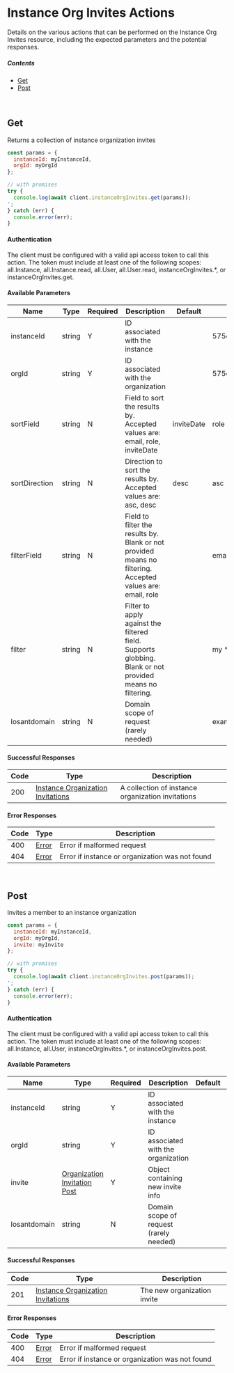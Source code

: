 # Instance Org Invites Actions

Details on the various actions that can be performed on the
Instance Org Invites resource, including the expected
parameters and the potential responses.

##### Contents

*   [Get](#get)
*   [Post](#post)

<br/>

## Get

Returns a collection of instance organization invites

```javascript
const params = {
  instanceId: myInstanceId,
  orgId: myOrgId
};

// with promises
try {
  console.log(await client.instanceOrgInvites.get(params));
';
} catch (err) {
  console.error(err);
}
```

#### Authentication
The client must be configured with a valid api access token to call this
action. The token must include at least one of the following scopes:
all.Instance, all.Instance.read, all.User, all.User.read, instanceOrgInvites.*, or instanceOrgInvites.get.

#### Available Parameters

| Name | Type | Required | Description | Default | Example |
| ---- | ---- | -------- | ----------- | ------- | ------- |
| instanceId | string | Y | ID associated with the instance |  | 575ec8687ae143cd83dc4a97 |
| orgId | string | Y | ID associated with the organization |  | 575ec8687ae143cd83dc4a97 |
| sortField | string | N | Field to sort the results by. Accepted values are: email, role, inviteDate | inviteDate | role |
| sortDirection | string | N | Direction to sort the results by. Accepted values are: asc, desc | desc | asc |
| filterField | string | N | Field to filter the results by. Blank or not provided means no filtering. Accepted values are: email, role |  | email |
| filter | string | N | Filter to apply against the filtered field. Supports globbing. Blank or not provided means no filtering. |  | my * instance |
| losantdomain | string | N | Domain scope of request (rarely needed) |  | example.com |

#### Successful Responses

| Code | Type | Description |
| ---- | ---- | ----------- |
| 200 | [Instance Organization Invitations](../lib/schemas/orgInviteCollection.json) | A collection of instance organization invitations |

#### Error Responses

| Code | Type | Description |
| ---- | ---- | ----------- |
| 400 | [Error](../lib/schemas/error.json) | Error if malformed request |
| 404 | [Error](../lib/schemas/error.json) | Error if instance or organization was not found |

<br/>

## Post

Invites a member to an instance organization

```javascript
const params = {
  instanceId: myInstanceId,
  orgId: myOrgId,
  invite: myInvite
};

// with promises
try {
  console.log(await client.instanceOrgInvites.post(params));
';
} catch (err) {
  console.error(err);
}
```

#### Authentication
The client must be configured with a valid api access token to call this
action. The token must include at least one of the following scopes:
all.Instance, all.User, instanceOrgInvites.*, or instanceOrgInvites.post.

#### Available Parameters

| Name | Type | Required | Description | Default | Example |
| ---- | ---- | -------- | ----------- | ------- | ------- |
| instanceId | string | Y | ID associated with the instance |  | 575ec8687ae143cd83dc4a97 |
| orgId | string | Y | ID associated with the organization |  | 575ec8687ae143cd83dc4a97 |
| invite | [Organization Invitation Post](../lib/schemas/orgInvitePost.json) | Y | Object containing new invite info |  | [Organization Invitation Post Example](_schemas.md#organization-invitation-post-example) |
| losantdomain | string | N | Domain scope of request (rarely needed) |  | example.com |

#### Successful Responses

| Code | Type | Description |
| ---- | ---- | ----------- |
| 201 | [Instance Organization Invitations](../lib/schemas/orgInviteCollection.json) | The new organization invite |

#### Error Responses

| Code | Type | Description |
| ---- | ---- | ----------- |
| 400 | [Error](../lib/schemas/error.json) | Error if malformed request |
| 404 | [Error](../lib/schemas/error.json) | Error if instance or organization was not found |
